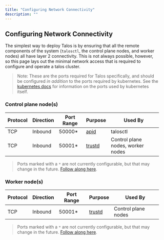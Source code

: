 ```yaml
---
title: "Configuring Network Connectivity"
description: ""
---
```


## Configuring Network Connectivity

The simplest way to deploy Talos is by ensuring that all the remote components of the system (`talosctl`, the control plane nodes, and worker nodes) all have layer 2 connectivity.
This is not always possible, however, so this page lays out the minimal network access that is required to configure and operate a talos cluster.

 > Note: These are the ports required for Talos specifically, and should be configured _in addition_ to the ports required by kubernetes.
 See the [kubernetes docs](https://kubernetes.io/docs/setup/production-environment/tools/kubeadm/install-kubeadm/#check-required-ports) for information on the ports used by kubernetes itself.

### Control plane node(s)

<table class="table-auto">
  <thead>
    <tr>
      <th class="px-4 py-2">Protocol</th>
      <th class="px-4 py-2">Direction</th>
      <th class="px-4 py-2">Port Range</th>
    <th class="px-4 py-2">Purpose</th>
    <th class="px-4 py-2">Used By</th>
    </tr>
  </thead>
  <tbody>
    <tr>
      <td class="border px-4 py-2">TCP</td>
      <td class="border px-4 py-2">Inbound</td>
      <td class="border px-4 py-2">50000*</td>
    <td class="border px-4 py-2"><a href="https://talos.dev/docs/v0.8/learn-more/components/#apid">apid</a></td>
    <td class="border px-4 py-2">talosctl</td>
    </tr>
    <tr>
      <td class="border px-4 py-2">TCP</td>
      <td class="border px-4 py-2">Inbound</td>
      <td class="border px-4 py-2">50001*</td>
    <td class="border px-4 py-2"><a href="https://talos.dev/docs/v0.8/learn-more/components/#trustd">trustd</a></td>
    <td class="border px-4 py-2">Control plane nodes, worker nodes</td>
    </tr>
  </tbody>
</table>

> Ports marked with a `*` are not currently configurable, but that may change in the future.
[Follow along here](https://github.com/talos-systems/talos/issues/1836).

### Worker node(s)

<table class="table-auto">
  <thead>
    <tr>
      <th class="px-4 py-2">Protocol</th>
      <th class="px-4 py-2">Direction</th>
      <th class="px-4 py-2">Port Range</th>
    <th class="px-4 py-2">Purpose</th>
    <th class="px-4 py-2">Used By</th>
    </tr>
  </thead>
  <tbody>
    <tr>
      <td class="border px-4 py-2">TCP</td>
      <td class="border px-4 py-2">Inbound</td>
      <td class="border px-4 py-2">50001*</td>
    <td class="border px-4 py-2"><a href="https://talos.dev/docs/v0.8/learn-more/components/#trustd">trustd</a></td>
    <td class="border px-4 py-2">Control plane nodes</td>
    </tr>
  </tbody>
</table>

> Ports marked with a `*` are not currently configurable, but that may change in the future.
[Follow along here](https://github.com/talos-systems/talos/issues/1836).
